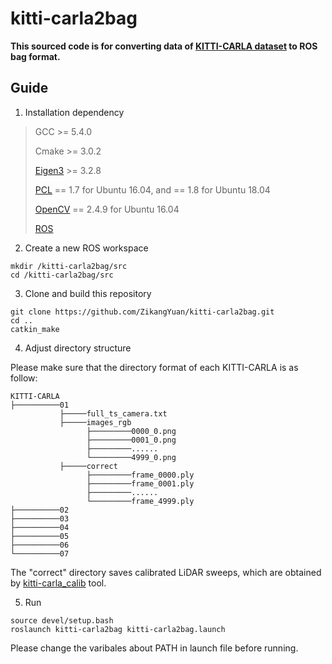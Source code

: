 # kitti-carla2bag

**This sourced code is for converting data of [KITTI-CARLA dataset](https://npm3d.fr/kitti-carla) to ROS bag format.**

## Guide

1. Installation dependency

> GCC >= 5.4.0
>
> Cmake >= 3.0.2
> 
> [Eigen3](http://eigen.tuxfamily.org/index.php?title=Main_Page) >= 3.2.8
>
> [PCL](https://pointclouds.org/downloads/) == 1.7 for Ubuntu 16.04, and == 1.8 for Ubuntu 18.04
>
> [OpenCV](https://opencv.org/releases/) == 2.4.9 for Ubuntu 16.04
>
> [ROS](http://wiki.ros.org/ROS/Installation)

2. Create a new ROS workspace

```
mkdir /kitti-carla2bag/src
cd /kitti-carla2bag/src
```

3. Clone and build this repository

```
git clone https://github.com/ZikangYuan/kitti-carla2bag.git
cd ..
catkin_make
```

4. Adjust directory structure

Please make sure that the directory format of each KITTI-CARLA is as follow:

```
KITTI-CARLA  
├──────────01
           ├─────full_ts_camera.txt
           ├─────images_rgb
                 ├─────────0000_0.png
                 ├─────────0001_0.png
                 ├─────────......
                 └─────────4999_0.png
           ├─────correct
                 ├─────────frame_0000.ply
                 ├─────────frame_0001.ply
                 ├─────────......
                 └─────────frame_4999.ply
├──────────02
├──────────03
├──────────04
├──────────05
├──────────06
└──────────07
```

The "correct" directory saves calibrated LiDAR sweeps, which are obtained by [kitti-carla_calib](https://github.com/ZikangYuan/kitti-carla_calib) tool.

5. Run

```
source devel/setup.bash
roslaunch kitti-carla2bag kitti-carla2bag.launch
```

Please change the varibales about PATH in launch file before running.
